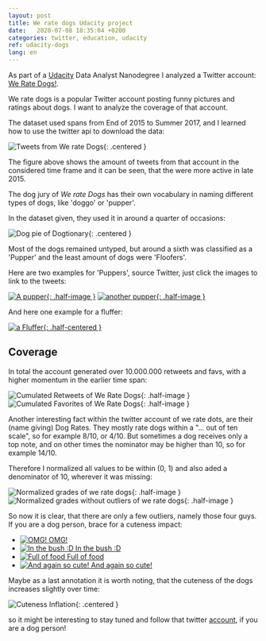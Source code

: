 ```yaml
---
layout: post
title: We rate dogs Udacity project
date:   2020-07-08 18:35:04 +0200
categories: twitter, education, udacity
ref: udacity-dogs
lang: en
---
```


As part of a [Udacity](https://www.udacity.com) Data Analyst Nanodegree I analyzed a Twitter account:
[We Rate Dogs!](https://twitter.com/dog_rates).

We rate dogs is a popular Twitter account posting funny pictures and ratings about dogs. I
want to analyze the coverage of that account.

The dataset used spans from End of 2015 to Summer 2017, and I learned how to use
the twitter api to download the data:

![Tweets from We rate Dogs](/assets/images/dogs/timestamp_histogram.png){: .centered }

The figure above shows the amount of tweets from that account in the considered time frame and
it can be seen, that the were more active in late 2015.

The dog jury of *We rate Dogs* has their own vocabulary in naming different types of dogs, like
'doggo' or 'pupper'.

In the dataset given, they used it in around a quarter of occasions:

![Dog pie of Dogtionary](/assets/images/dogs/dogpie.png){: .centered }

Most of the dogs remained untyped, but around a sixth was classified as a 'Pupper' and the least
amount of dogs were 'Floofers'.

Here are two examples for 'Puppers', source Twitter, just click the images to
link to the tweets:

[![A pupper](/assets/images/dogs/CkOb3FXW0AAUL_U.jpg){: .half-image }](https://twitter.com/dog_rates/status/739606147276148736?s=20)
[![another pupper](/assets/images/dogs/ChpuRyvVAAARMoq.jpg){: .half-image }](https://twitter.com/dog_rates/status/728015554473250816?s=20)

And here one example for a fluffer:

[![a Fluffer](/assets/images/dogs/DEJT3FeXoAAtwUy.jpg){: .half-centered }](https://twitter.com/dog_rates/status/883360690899218434?s=20)

## Coverage

In total the account generated over 10.000.000 retweets and favs, with a higher momentum in the
earlier time span:

![Cumulated Retweets of We Rate Dogs](/assets/images/dogs/cumulated_retweets.png){: .half-image }
![Cumulated Favorites of We Rate Dogs](/assets/images/dogs/cumulated_favs.png){: .half-image }

Another interesting fact within the twitter account of we rate dots, are their (name giving)
Dog Rates. They mostly rate dogs within a "... out of ten scale", so for example 8/10, or 4/10.
But sometimes a dog receives only a top note, and on other times the nominator may be higher
than 10, so for example 14/10.

Therefore I normalized all values to be within (0, 1) and also aded a denominator of 10,
wherever it was missing:

![Normalized grades of we rate dogs](/assets/images/dogs/normalized_grades.png){: .half-image }
![Normalized grades without outliers of we rate dogs](/assets/images/dogs/normalized_grades_without_outliers.png){: .half-image }

So now it is clear, that there are only a few outliers, namely those four guys. If you are a
dog person, brace for a cuteness impact:

<!-- markdownlint-disable no-inline-html -->
<ul class="image-gallery4">
<li>
  <a href="https://twitter.com/dog_rates/status/892177421306343426?s=20">
    <img src="/assets/images/dogs/DGGmoV4XsAAUL6n_thumb.jpg" alt="OMG!" title="OMG!" />
    <span>OMG!</span>
  </a>
</li>

<li>
  <a href="https://twitter.com/dog_rates/status/891815181378084864?s=20">
    <img src="/assets/images/dogs/DGBdLU1WsAANxJ9_thumb.jpg" alt="In the bush :D" title="In the bush :D" />
    <span>In the bush :D</span>
  </a>
</li>

<li>
  <a href="https://twitter.com/dog_rates/status/891689557279858688?s=20">
    <img src="/assets/images/dogs/DF_q7IAWsAEuuN8_thumb.jpg" alt="Full of food" title="Full of food" />
    <span>Full of food</span>
  </a>
</li>

<li>
  <a href="https://twitter.com/dog_rates/status/891327558926688256?s=20">
    <img src="/assets/images/dogs/DF6hr6BUMAAzZgT_thumb.jpg" alt="And again so cute!" title="And again so cute!" />
    <span>And again so cute!</span>
  </a>
</li>
</ul>
<!-- markdownlint-enable no-inline-html -->

Maybe as a last annotation it is worth noting, that the cuteness of the dogs increases slightly
over time:

![Cuteness Inflation](/assets/images/dogs/cutness_inflation.png){: .centered }

so it might be interesting to stay tuned and follow that twitter
[account](https://twitter.com/dog_rates), if you are a dog person!
